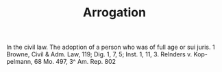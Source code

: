 ---
title: Arrogation
letter: A
permalink: "/definitions/bld-arrogation.html"
body: In the civil law. The adoption of a person who was of full age or sui juris.
  1 Browne, Civil & Adm. Law, 119; Dig. 1, 7, 5; Inst. 1, 11, 3. Relnders v. Kop-pelmann,
  68 Mo. 497, 3^ Am. Rep. 802
published_at: '2018-07-07'
source: Black's Law Dictionary 2nd Ed (1910)
layout: post
---